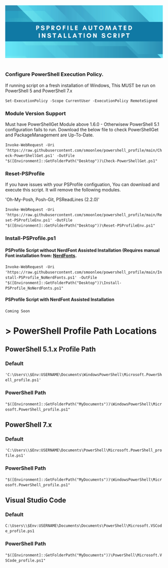 #
![Alt text](content/psprofile_header_image.png "PSProfile Automated Installation Script")
#
  
### Configure PowerShell Execution Policy.
If running script on a fresh installation of Windows, This MUST be run on PowerShell 5 and PowerShell 7.x

```Set-ExecutionPolicy -Scope CurrentUser -ExecutionPolicy RemoteSigned```

### Module Version Support
Must have PowerShellGet Module above 1.6.0 - Otherwisew PowerShell 5.1 configuration fails to run.
Download the below file to check PowerShellGet and PackageManagement are Up-To-Date.

```Invoke-WebRequest -Uri 'https://raw.githubusercontent.com/smoonlee/powershell_profile/main/Check-PowerShellGet.ps1' -OutFile "$([Environment]::GetFolderPath("Desktop"))\Check-PowerShellGet.ps1"```

### Reset-PSProfile
If you have issues with your PSProfile configuation, You can download and execute this script. It will remove the following modules.
<p>'Oh-My-Posh, Posh-Git, PSReadLines (2.2.0)'</p>

```Invoke-WebRequest -Uri 'https://raw.githubusercontent.com/smoonlee/powershell_profile/main/Reset-PSProfileEnv.ps1' -OutFile "$([Environment]::GetFolderPath("Desktop"))\Reset-PSProfileEnv.ps1"```

### Install-PSProfile.ps1

#### PSProfile Script without NerdFont Assisted Installation (Requires manual Font installation from: [NerdFonts](https://www.nerdfonts.com/).

```Invoke-WebRequest -Uri 'https://raw.githubusercontent.com/smoonlee/powershell_profile/main/Install-PSProfile_NoNerdFonts.ps1' -OutFile "$([Environment]::GetFolderPath("Desktop"))\Install-PSProfile_NoNerdFonts.ps1"```

#### PSProfile Script with NerdFont Assisted Installation
``` Coming Soon ```


# > PowerShell Profile Path Locations
## PowerShell 5.1.x Profile Path 
### Default 
```'C:\Users\\$Env:USERNAME\Documents\WindowsPowerShell\Microsoft.PowerShell_profile.ps1'```

### PowerShell Path
```"$([Environment]::GetFolderPath("MyDocuments"))\WindowsPowerShell\Microsoft.PowerShell_profile.ps1"```

##  PowerShell 7.x 
### Default 
```'C:\Users\\$Env:USERNAME\Documents\PowerShell\Microsoft.PowerShell_profile.ps1'```

### PowerShell Path
```"$([Environment]::GetFolderPath("MyDocuments"))\WindowsPowerShell\Microsoft.PowerShell_profile.ps1"```

## Visual Studio Code
### Default 
```C:\Users\\$Env:USERNAME\Documents\Documents\PowerShell\Microsoft.VSCode_profile.ps1```

### PowerShell Path
```"$([Environment]::GetFolderPath("MyDocuments"))\PowerShell\Microsoft.VSCode_profile.ps1"```

